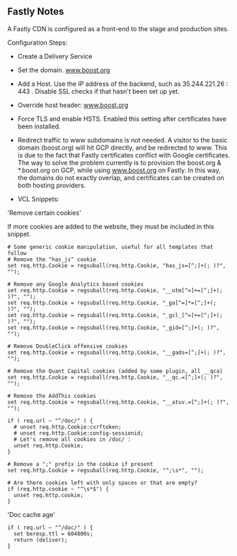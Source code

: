 <!--
Copyright (c) 2024 The C++ Alliance, Inc. (https://cppalliance.org)

Distributed under the Boost Software License, Version 1.0. (See accompanying
file LICENSE_1_0.txt or copy at http://www.boost.org/LICENSE_1_0.txt)

Official repository: https://github.com/boostorg/website-v2
-->

## Fastly Notes

A Fastly CDN is configured as a front-end to the stage and production sites.

Configuration Steps:

- Create a Delivery Service

- Set the domain. www.boost.org

- Add a Host. Use the IP address of the backend, such as 35.244.221.26 : 443 . Disable SSL checks if that hasn't been set up yet.  

- Override host header: www.boost.org

- Force TLS and enable HSTS. Enabled this setting after certificates have been installed.  

- Redirect traffic to www subdomains is not needed. A visitor to the basic domain (boost.org) will hit GCP directly, and be redirected to www. This is due to the fact that Fastly certificates conflict with Google certificates. The way to solve the problem currently is to provision the boost.org & *.boost.org on GCP, while using www.boost.org on Fastly. In this way, the domains do not exactly overlap, and certificates can be created on both hosting providers.

- VCL Snippets:  

'Remove certain cookies'

If more cookies are added to the website, they must be included in this snippet.

```
# Some generic cookie manipulation, useful for all templates that follow
# Remove the "has_js" cookie
set req.http.Cookie = regsuball(req.http.Cookie, "has_js=[^;]+(; )?", "");

# Remove any Google Analytics based cookies
set req.http.Cookie = regsuball(req.http.Cookie, "__utm[^=]+=[^;]+(; )?", "");
set req.http.Cookie = regsuball(req.http.Cookie, "_ga[^=]*=[^;]+(; )?", "");
set req.http.Cookie = regsuball(req.http.Cookie, "_gcl_[^=]+=[^;]+(; )?", "");
set req.http.Cookie = regsuball(req.http.Cookie, "_gid=[^;]+(; )?", "");

# Remove DoubleClick offensive cookies
set req.http.Cookie = regsuball(req.http.Cookie, "__gads=[^;]+(; )?", "");

# Remove the Quant Capital cookies (added by some plugin, all __qca)
set req.http.Cookie = regsuball(req.http.Cookie, "__qc.=[^;]+(; )?", "");

# Remove the AddThis cookies
set req.http.Cookie = regsuball(req.http.Cookie, "__atuv.=[^;]+(; )?", "");

if ( req.url ~ "^/doc/" ) {
  # unset req.http.Cookie:csrftoken;
  # unset req.http.Cookie:config-sessionid;
  # Let's remove all cookies in /doc/ :
  unset req.http.Cookie;
}

# Remove a ";" prefix in the cookie if present
set req.http.Cookie = regsuball(req.http.Cookie, "^;\s*", "");

# Are there cookies left with only spaces or that are empty?
if (req.http.cookie ~ "^\s*$") {
  unset req.http.cookie;
}
``` 

'Doc cache age'

```
if ( req.url ~ "^/doc/" ) {
  set beresp.ttl = 604800s;
  return (deliver);
}
```
